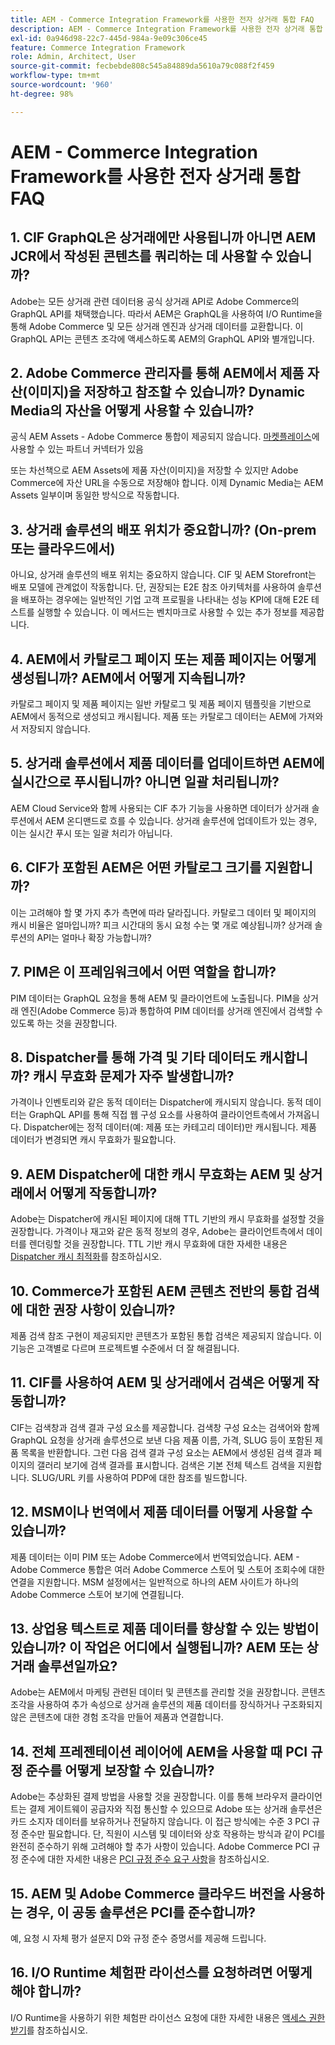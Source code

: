 ```yaml
---
title: AEM - Commerce Integration Framework를 사용한 전자 상거래 통합 FAQ
description: AEM - Commerce Integration Framework를 사용한 전자 상거래 통합 FAQ
exl-id: 0a946d98-22c7-445d-984a-9e09c306ce45
feature: Commerce Integration Framework
role: Admin, Architect, User
source-git-commit: fecbebde808c545a84889da5610a79c088f2f459
workflow-type: tm+mt
source-wordcount: '960'
ht-degree: 98%

---
```


# AEM - Commerce Integration Framework를 사용한 전자 상거래 통합 FAQ

## &#x200B;1. CIF GraphQL은 상거래에만 사용됩니까 아니면 AEM JCR에서 작성된 콘텐츠를 쿼리하는 데 사용할 수 있습니까?

Adobe는 모든 상거래 관련 데이터용 공식 상거래 API로 Adobe Commerce의 GraphQL API를 채택했습니다. 따라서 AEM은 GraphQL을 사용하여 I/O Runtime을 통해 Adobe Commerce 및 모든 상거래 엔진과 상거래 데이터를 교환합니다. 이 GraphQL API는 콘텐츠 조각에 액세스하도록 AEM의 GraphQL API와 별개입니다.

## &#x200B;2. Adobe Commerce 관리자를 통해 AEM에서 제품 자산(이미지)을 저장하고 참조할 수 있습니까? Dynamic Media의 자산을 어떻게 사용할 수 있습니까?

공식 AEM Assets - Adobe Commerce 통합이 제공되지 않습니다. [마켓플레이스](https://marketplace.magento.com)에 사용할 수 있는 파트너 커넥터가 있음 <!-- THIS IS THE OLD URL THAT WAS USED. IT WAS 404 (https://marketplace.magento.com/bounteous-dam.html) -->

또는 차선책으로 AEM Assets에 제품 자산(이미지)을 저장할 수 있지만 Adobe Commerce에 자산 URL을 수동으로 저장해야 합니다. 이제 Dynamic Media는 AEM Assets 일부이며 동일한 방식으로 작동합니다.

## &#x200B;3. 상거래 솔루션의 배포 위치가 중요합니까? (On-prem 또는 클라우드에서)

아니요, 상거래 솔루션의 배포 위치는 중요하지 않습니다. CIF 및 AEM Storefront는 배포 모델에 관계없이 작동합니다. 단, 권장되는 E2E 참조 아키텍처를 사용하여 솔루션을 배포하는 경우에는 일반적인 기업 고객 프로필을 나타내는 성능 KPI에 대해 E2E 테스트를 실행할 수 있습니다. 이 메서드는 벤치마크로 사용할 수 있는 추가 정보를 제공합니다.

## &#x200B;4. AEM에서 카탈로그 페이지 또는 제품 페이지는 어떻게 생성됩니까? AEM에서 어떻게 지속됩니까?

카탈로그 페이지 및 제품 페이지는 일반 카탈로그 및 제품 페이지 템플릿을 기반으로 AEM에서 동적으로 생성되고 캐시됩니다. 제품 또는 카탈로그 데이터는 AEM에 가져와서 저장되지 않습니다.

## &#x200B;5. 상거래 솔루션에서 제품 데이터를 업데이트하면 AEM에 실시간으로 푸시됩니까? 아니면 일괄 처리됩니까?

AEM Cloud Service와 함께 사용되는 CIF 추가 기능을 사용하면 데이터가 상거래 솔루션에서 AEM 온디맨드로 흐를 수 있습니다. 상거래 솔루션에 업데이트가 있는 경우, 이는 실시간 푸시 또는 일괄 처리가 아닙니다.

## &#x200B;6. CIF가 포함된 AEM은 어떤 카탈로그 크기를 지원합니까?

이는 고려해야 할 몇 가지 추가 측면에 따라 달라집니다. 카탈로그 데이터 및 페이지의 캐시 비율은 얼마입니까? 피크 시간대의 동시 요청 수는 몇 개로 예상됩니까? 상거래 솔루션의 API는 얼마나 확장 가능합니까?

## &#x200B;7. PIM은 이 프레임워크에서 어떤 역할을 합니까?

PIM 데이터는 GraphQL 요청을 통해 AEM 및 클라이언트에 노출됩니다. PIM을 상거래 엔진(Adobe Commerce 등)과 통합하여 PIM 데이터를 상거래 엔진에서 검색할 수 있도록 하는 것을 권장합니다.

## &#x200B;8. Dispatcher를 통해 가격 및 기타 데이터도 캐시합니까? 캐시 무효화 문제가 자주 발생합니까?

가격이나 인벤토리와 같은 동적 데이터는 Dispatcher에 캐시되지 않습니다. 동적 데이터는 GraphQL API를 통해 직접 웹 구성 요소를 사용하여 클라이언트측에서 가져옵니다. Dispatcher에는 정적 데이터(예: 제품 또는 카테고리 데이터)만 캐시됩니다. 제품 데이터가 변경되면 캐시 무효화가 필요합니다.

## &#x200B;9. AEM Dispatcher에 대한 캐시 무효화는 AEM 및 상거래에서 어떻게 작동합니까?

Adobe는 Dispatcher에 캐시된 페이지에 대해 TTL 기반의 캐시 무효화를 설정할 것을 권장합니다. 가격이나 재고와 같은 동적 정보의 경우, Adobe는 클라이언트측에서 데이터를 렌더링할 것을 권장합니다. TTL 기반 캐시 무효화에 대한 자세한 내용은 [Dispatcher 캐시 최적화](https://experienceleague.adobe.com/docs/experience-cloud-kcs/kbarticles/KA-17458.html)를 참조하십시오.

## &#x200B;10. Commerce가 포함된 AEM 콘텐츠 전반의 통합 검색에 대한 권장 사항이 있습니까?

제품 검색 참조 구현이 제공되지만 콘텐츠가 포함된 통합 검색은 제공되지 않습니다. 이 기능은 고객별로 다르며 프로젝트별 수준에서 더 잘 해결됩니다.

## &#x200B;11. CIF를 사용하여 AEM 및 상거래에서 검색은 어떻게 작동합니까?

CIF는 검색창과 검색 결과 구성 요소를 제공합니다. 검색창 구성 요소는 검색어와 함께 GraphQL 요청을 상거래 솔루션으로 보낸 다음 제품 이름, 가격, SLUG 등이 포함된 제품 목록을 반환합니다. 그런 다음 검색 결과 구성 요소는 AEM에서 생성된 검색 결과 페이지의 갤러리 보기에 검색 결과를 표시합니다. 검색은 기본 전체 텍스트 검색을 지원합니다. SLUG/URL 키를 사용하여 PDP에 대한 참조를 빌드합니다.

## &#x200B;12. MSM이나 번역에서 제품 데이터를 어떻게 사용할 수 있습니까?

제품 데이터는 이미 PIM 또는 Adobe Commerce에서 번역되었습니다. AEM - Adobe Commerce 통합은 여러 Adobe Commerce 스토어 및 스토어 조회수에 대한 연결을 지원합니다. MSM 설정에서는 일반적으로 하나의 AEM 사이트가 하나의 Adobe Commerce 스토어 보기에 연결됩니다.

## &#x200B;13. 상업용 텍스트로 제품 데이터를 향상할 수 있는 방법이 있습니까? 이 작업은 어디에서 실행됩니까? AEM 또는 상거래 솔루션일까요?

Adobe는 AEM에서 마케팅 관련된 데이터 및 콘텐츠를 관리할 것을 권장합니다. 콘텐츠 조각을 사용하여 추가 속성으로 상거래 솔루션의 제품 데이터를 장식하거나 구조화되지 않은 콘텐츠에 대한 경험 조각을 만들어 제품과 연결합니다.

## &#x200B;14. 전체 프레젠테이션 레이어에 AEM을 사용할 때 PCI 규정 준수를 어떻게 보장할 수 있습니까?

Adobe는 추상화된 결제 방법을 사용할 것을 권장합니다. 이를 통해 브라우저 클라이언트는 결제 게이트웨이 공급자와 직접 통신할 수 있으므로 Adobe 또는 상거래 솔루션은 카드 소지자 데이터를 보유하거나 전달하지 않습니다. 이 접근 방식에는 수준 3 PCI 규정 준수만 필요합니다. 단, 직원이 시스템 및 데이터와 상호 작용하는 방식과 같이 PCI를 완전히 준수하기 위해 고려해야 할 추가 사항이 있습니다. Adobe Commerce PCI 규정 준수에 대한 자세한 내용은 [PCI 규정 준수 요구 사항](https://business.adobe.com/products/magento/pci-compliance.html)을 참조하십시오.

## &#x200B;15. AEM 및 Adobe Commerce 클라우드 버전을 사용하는 경우, 이 공동 솔루션은 PCI를 준수합니까?

예, 요청 시 자체 평가 설문지 D와 규정 준수 증명서를 제공해 드립니다.

## &#x200B;16. I/O Runtime 체험판 라이선스를 요청하려면 어떻게 해야 합니까?

I/O Runtime을 사용하기 위한 체험판 라이선스 요청에 대한 자세한 내용은 [액세스 권한 받기](https://developer.adobe.com/runtime/docs/guides/overview/getting_access/)를 참조하십시오.